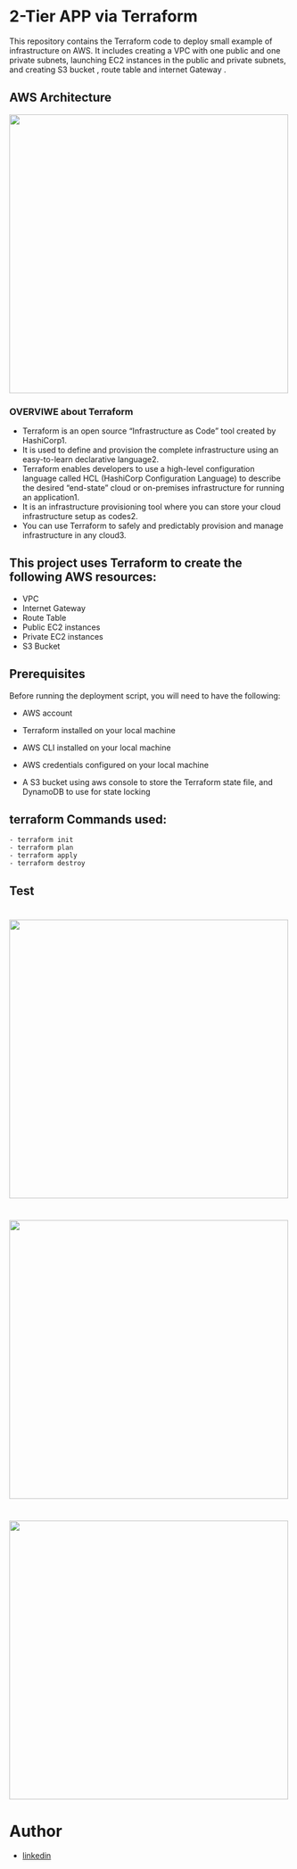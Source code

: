 # 2-Tier APP via Terraform
This repository contains the Terraform code to deploy small example of infrastructure on AWS. It includes creating a VPC with one public and one private subnets, launching EC2 instances in the public and private subnets, and creating S3 bucket , route table and internet Gateway .

## AWS Architecture
<img src="https://github.com/mobakr22/terraform-project/assets/129240702/d49fdbe7-2fdb-4fe2-93aa-89fa9726a65b" width="500" >

### OVERVIWE about Terraform
 - Terraform is an open source “Infrastructure as Code” tool created by HashiCorp1. 
 - It is used to define and provision the complete infrastructure using an easy-to-learn declarative language2.
 - Terraform enables developers to use a high-level configuration language called HCL (HashiCorp Configuration Language) to describe the desired “end-state” cloud or on-premises infrastructure for running an application1.
 -  It is an infrastructure provisioning tool where you can store your cloud infrastructure setup as codes2.
 -   You can use Terraform to safely and predictably provision and manage infrastructure in any cloud3.
 
 ## This project uses Terraform to create the following AWS resources:

- VPC
- Internet Gateway
- Route Table
- Public EC2 instances
- Private EC2 instances
- S3 Bucket
 

## Prerequisites

Before running the deployment script, you will need to have the following:

- AWS account

- Terraform installed on your local machine

- AWS CLI installed on your local machine

- AWS credentials configured on your local machine
- A S3 bucket using aws console to store the Terraform state file, and DynamoDB to use for state locking

## terraform Commands used:

```
- terraform init
- terraform plan
- terraform apply
- terraform destroy
```

## Test
# <img src="https://github.com/mobakr22/terraform-project/assets/129240702/4c0eb944-3a76-4642-9b60-6ba46a37b09f" width=500>
# <img src="https://github.com/mobakr22/terraform-project/assets/129240702/58acfdb6-7453-40d0-8929-2c72ce1f65a1" width=500>
# <img src="https://github.com/mobakr22/terraform-project/assets/129240702/402498f3-d74a-45d9-bb83-b34e2d0a19c1" width=500>

# Author

- [linkedin](https://www.linkedin.com/in/%20mostafa-magdi22)
